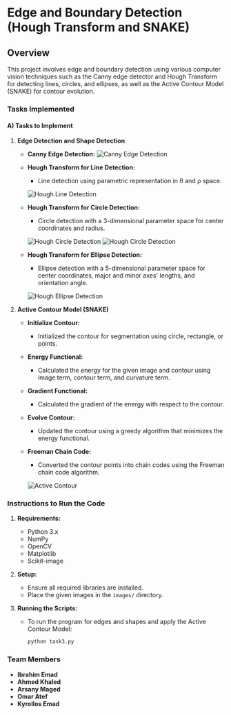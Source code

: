 # Edge and Boundary Detection (Hough Transform and SNAKE)

## Overview
This project involves edge and boundary detection using various computer vision techniques such as the Canny edge detector and Hough Transform for detecting lines, circles, and ellipses, as well as the Active Contour Model (SNAKE) for contour evolution.

### Tasks Implemented

#### A) Tasks to Implement

1. **Edge Detection and Shape Detection**
    - **Canny Edge Detection:** 
      ![Canny Edge Detection](assets/output/canny.jpg)
      

      
    - **Hough Transform for Line Detection:**
        - Line detection using parametric representation in θ and ρ space.
        
      ![Hough Line Detection](assets/output/hough-line.jpg)
      
    - **Hough Transform for Circle Detection:**
        - Circle detection with a 3-dimensional parameter space for center coordinates and radius.
        
      ![Hough Circle Detection](assets/output/hough-circle1.jpg)
      ![Hough Circle Detection](assets/output/hough-circle2.jpg)
      
    - **Hough Transform for Ellipse Detection:**
        - Ellipse detection with a 5-dimensional parameter space for center coordinates, major and minor axes' lengths, and orientation angle.
        
      ![Hough Ellipse Detection](assets/output/hough-elipse.png)

2. **Active Contour Model (SNAKE)**
    - **Initialize Contour:**
        - Initialized the contour for segmentation using circle, rectangle, or points.
    - **Energy Functional:**
        - Calculated the energy for the given image and contour using image term, contour term, and curvature term.
    - **Gradient Functional:**
        - Calculated the gradient of the energy with respect to the contour.
    - **Evolve Contour:**
        - Updated the contour using a greedy algorithm that minimizes the energy functional.
    - **Freeman Chain Code:**
        - Converted the contour points into chain codes using the Freeman chain code algorithm.
        
      ![Active Contour](assets/output/active-contour.jpg)



### Instructions to Run the Code

1. **Requirements:**
    - Python 3.x
    - NumPy
    - OpenCV
    - Matplotlib
    - Scikit-image

2. **Setup:**
    - Ensure all required libraries are installed.
    - Place the given images in the `images/` directory.

3. **Running the Scripts:**
    - To run the program for edges and shapes and apply the Active Contour Model:
      ```bash
      python task3.py
      ```
### Team Members
- **Ibrahim Emad** 
- **Ahmed Khaled**
- **Arsany Maged** 
- **Omar Atef** 
- **Kyrollos Emad** 
